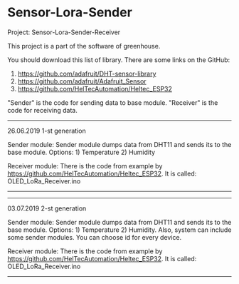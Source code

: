 # Sensor-Lora-Sender


Project: Sensor-Lora-Sender-Receiver

This project is a part of the software of greenhouse.

You should download this list of library. There are some links on the GitHub:

1) https://github.com/adafruit/DHT-sensor-library
2) https://github.com/adafruit/Adafruit_Sensor
3) https://github.com/HelTecAutomation/Heltec_ESP32

"Sender" is the code for sending data to base module. 
"Receiver" is the code for receiving data.

 
-----------------------------------------------------------------------------------
26.06.2019
1-st generation

Sender module: Sender module dumps data from DHT11 and sends its to the base module.
Options: 1) Temperature 2) Humidity 

Receiver module: There is the code from example by https://github.com/HelTecAutomation/Heltec_ESP32.
It is called:  OLED_LoRa_Receiver.ino

------------------------------------------------------------------------------------

-----------------------------------------------------------------------------------
03.07.2019
2-st generation

Sender module: Sender module dumps data from DHT11 and sends its to the base module.
Options: 1) Temperature 2) Humidity. 
Also, system can include some sender modules. You can choose id for every device. 


Receiver module: There is the code from example by https://github.com/HelTecAutomation/Heltec_ESP32.
It is called:  OLED_LoRa_Receiver.ino

------------------------------------------------------------------------------------
